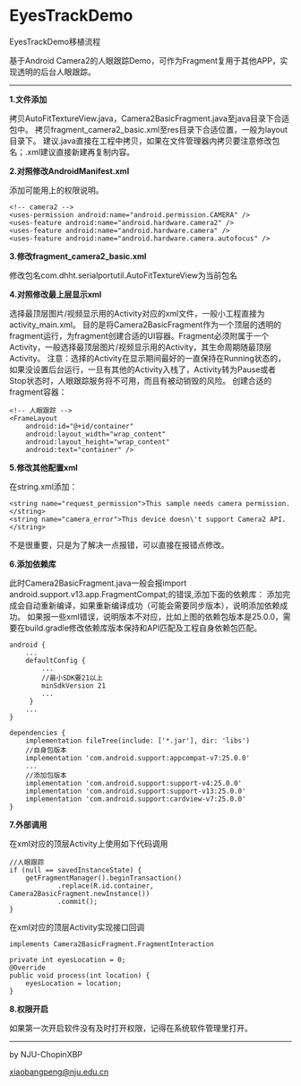 # EyesTrackDemo

EyesTrackDemo移植流程

基于Android Camera2的人眼跟踪Demo，可作为Fragment复用于其他APP，实现透明的后台人眼跟踪。

---

**1.文件添加**

拷贝AutoFitTextureView.java，Camera2BasicFragment.java至java目录下合适包中。
拷贝fragment_camera2_basic.xml至res目录下合适位置，一般为layout目录下。
建议.java直接在工程中拷贝，如果在文件管理器内拷贝要注意修改包名；.xml建议直接新建再复制内容。



**2.对照修改AndroidManifest.xml**

添加可能用上的权限说明。
```
<!-- camera2 -->
<uses-permission android:name="android.permission.CAMERA" />
<uses-feature android:name="android.hardware.camera2" />
<uses-feature android:name="android.hardware.camera" />
<uses-feature android:name="android.hardware.camera.autofocus" />
```



**3.修改fragment_camera2_basic.xml**

修改包名com.dhht.serialportutil.AutoFitTextureView为当前包名



**4.对照修改最上层显示xml**

选择最顶层图片/视频显示用的Activity对应的xml文件，一般小工程直接为activity_main.xml。
目的是将Camera2BasicFragment作为一个顶层的透明的fragment运行，为fragment创建合适的UI容器。Fragment必须附属于一个Activity，一般选择最顶层图片/视频显示用的Activity，其生命周期随最顶层Activity。
注意：选择的Activity在显示期间最好的一直保持在Running状态的，如果没设置后台运行，一旦有其他的Activity入栈了，Activity转为Pause或者Stop状态时，人眼跟踪服务将不可用，而且有被动销毁的风险。
创建合适的fragment容器：
```
<!-- 人眼跟踪 -->
<FrameLayout
    android:id="@+id/container"
    android:layout_width="wrap_content"
    android:layout_height="wrap_content"
    android:text="container" />
```



**5.修改其他配置xml**

在string.xml添加：
```
<string name="request_permission">This sample needs camera permission.</string>
<string name="camera_error">This device doesn\'t support Camera2 API.</string>
```
不是很重要，只是为了解决一点报错，可以直接在报错点修改。



**6.添加依赖库**

此时Camera2BasicFragment.java一般会报import android.support.v13.app.FragmentCompat;的错误,添加下面的依赖库：
添加完成会自动重新编译，如果重新编译成功（可能会需要同步版本），说明添加依赖成功。
如果报一些xml错误，说明版本不对应，比如上图的依赖包版本是25.0.0，需要在build.gradle修改依赖库版本保持和API匹配及工程自身依赖包匹配。
```
android {
    ...
    defaultConfig {
        ...
        //最小SDK要21以上
        minSdkVersion 21
        ...
     }
    ...
}

dependencies {
    implementation fileTree(include: ['*.jar'], dir: 'libs')
    //自身包版本
    implementation 'com.android.support:appcompat-v7:25.0.0'
    ...
    //添加包版本
    implementation 'com.android.support:support-v4:25.0.0'
    implementation 'com.android.support:support-v13:25.0.0'
    implementation 'com.android.support:cardview-v7:25.0.0'
}
```



**7.外部调用**

在xml对应的顶层Activity上使用如下代码调用
```
//人眼跟踪
if (null == savedInstanceState) {
    getFragmentManager().beginTransaction()
            .replace(R.id.container, Camera2BasicFragment.newInstance())
            .commit();
}
```

在xml对应的顶层Activity实现接口回调
```
implements Camera2BasicFragment.FragmentInteraction

private int eyesLocation = 0;
@Override
public void process(int location) {
    eyesLocation = location;
}
```



**8.权限开启**

如果第一次开启软件没有及时打开权限，记得在系统软件管理里打开。


---

by NJU-ChopinXBP

xiaobangpeng@nju.edu.cn
